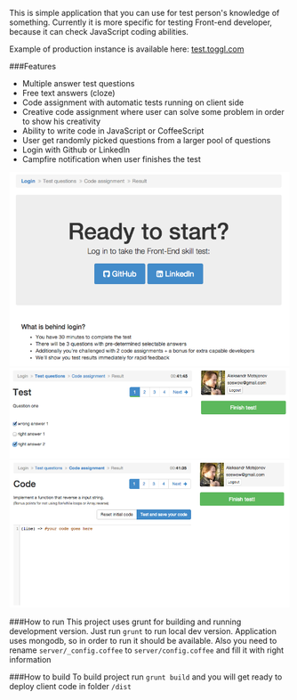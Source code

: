 This is simple application that you can use for test person's knowledge of something.
Currently it is more specific for testing Front-end developer, because it can check JavaScript coding abilities.


Example of production instance is available here: [test.toggl.com](test.toggl.com)

###Features
* Multiple answer test questions
* Free text answers (cloze)
* Code assignment with automatic tests running on client side
* Creative code assignment where user can solve some problem in order to show his creativity
* Ability to write code in JavaScript or CoffeeScript
* User get randomly picked questions from a larger pool of questions
* Login with Github or LinkedIn
* Campfire notification when user finishes the test

![Login screen](/images/Screenshot1.png "Login screen")
![Test assignment](/images/Screenshot2.png "Test assignment")
![Code assignment](/images/Screenshot3.png "Code assignment")

###How to run
This project uses grunt for building and running development version.
Just run `grunt` to run local dev version. Application uses mongodb, so in order to run it should be available.
Also you need to rename `server/_config.coffee` to `server/config.coffee` and fill it with right information

###How to build
To build project run `grunt build` and you will get ready to deploy client code in folder `/dist`